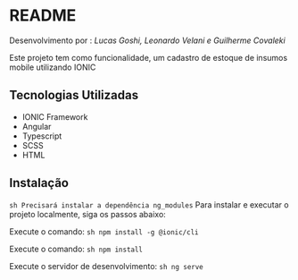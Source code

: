 # README
Desenvolvimento por : *Lucas Goshi, Leonardo Velani e Guilherme Covaleki*

Este projeto tem como funcionalidade, um cadastro de estoque de insumos mobile utilizando IONIC

## Tecnologias Utilizadas
- IONIC Framework
- Angular
- Typescript
- SCSS
- HTML

## Instalação

```sh Precisará instalar a dependência ng_modules```
Para instalar e executar o projeto localmente, siga os passos abaixo:

Execute o comando: ```sh npm install -g @ionic/cli ```

Execute o comando: ```sh npm install ```

Execute o servidor de desenvolvimento: ```sh ng serve ```
